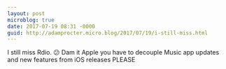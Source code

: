 ```yaml
---
layout: post
microblog: true
date: 2017-07-19 08:31 -0000
guid: http://adamprocter.micro.blog/2017/07/19/i-still-miss.html
---
```

I still miss Rdio. 😕 Dam it Apple you have to decouple Music app updates and new features from iOS releases PLEASE
